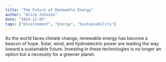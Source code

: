 ```yaml
---
title: "The Future of Renewable Energy"
author: "Alice Johnson"
date: "2024-12-03"
tags: ["Environment", "Energy", "Sustainability"]
---
```


As the world faces climate change, renewable energy has become a beacon of hope. Solar, wind, and hydroelectric power are leading the way toward a sustainable future. Investing in these technologies is no longer an option but a necessity for a greener planet.
